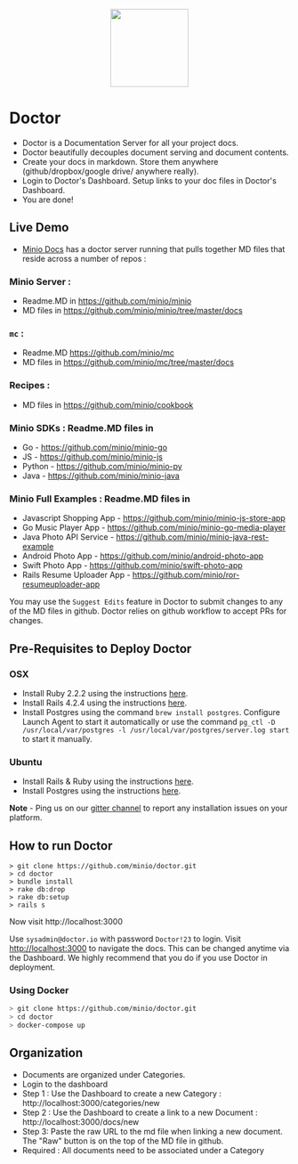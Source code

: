 <p align="center">
<img src="https://github.com/minio/doctor/blob/master/public/Doctor_logo_888x1024.png?raw=true" width="140px">
</p>

# Doctor
* Doctor is a Documentation Server for all your project docs.
* Doctor beautifully decouples document serving and document contents.
* Create your docs in markdown. Store them anywhere (github/dropbox/google drive/ anywhere really).
* Login to Doctor's Dashboard. Setup links to your doc files in Doctor's Dashboard.
* You are done!

## Live Demo
* [Minio Docs](https://docs.minio.io) has a doctor server running that pulls together MD files that reside across a number of repos :
 
### Minio Server : 
* Readme.MD in https://github.com/minio/minio
* MD files in https://github.com/minio/minio/tree/master/docs

### `mc` : 
* Readme.MD https://github.com/minio/mc
* MD files in https://github.com/minio/mc/tree/master/docs

### Recipes : 
* MD files in https://github.com/minio/cookbook

### Minio SDKs : Readme.MD files in
* Go - https://github.com/minio/minio-go
* JS - https://github.com/minio/minio-js
* Python - https://github.com/minio/minio-py
* Java - https://github.com/minio/minio-java

### Minio Full Examples : Readme.MD files in 
* Javascript Shopping App - https://github.com/minio/minio-js-store-app
* Go Music Player App - https://github.com/minio/minio-go-media-player
* Java Photo API Service -  https://github.com/minio/minio-java-rest-example
* Android Photo App - https://github.com/minio/android-photo-app
* Swift Photo App - https://github.com/minio/swift-photo-app
* Rails Resume Uploader App - https://github.com/minio/ror-resumeuploader-app
 
You may use the `Suggest Edits` feature in Doctor to submit changes to any of the MD files in github. Doctor relies on github workflow to accept PRs for changes. 

## Pre-Requisites to Deploy Doctor

### OSX
* Install Ruby 2.2.2 using the instructions [here](https://rvm.io/rvm/install).
* Install Rails 4.2.4 using the instructions [here](https://rvm.io/rvm/install).
* Install Postgres using the command `brew install postgres`. Configure Launch Agent to start it automatically or use the command `pg_ctl -D /usr/local/var/postgres -l /usr/local/var/postgres/server.log start` to start it manually.

### Ubuntu
* Install Rails & Ruby using the instructions [here](https://www.digitalocean.com/community/tutorials/how-to-install-ruby-on-rails-on-ubuntu-14-04-using-rvm).
* Install Postgres using the instructions [here](https://www.digitalocean.com/community/tutorials/how-to-install-and-use-postgresql-on-ubuntu-14-04).

**Note** - Ping us on our [gitter channel](https://gitter.im/minio/minio) to report any installation issues on your platform.

## How to run Doctor
```
> git clone https://github.com/minio/doctor.git
> cd doctor
> bundle install
> rake db:drop
> rake db:setup
> rails s
```
Now visit http://localhost:3000

Use `sysadmin@doctor.io` with password `Doctor!23` to login. Visit [http://localhost:3000](http://localhost:3000) to navigate the docs. This can be changed anytime via the Dashboard. We highly recommend that you do if you use Doctor in deployment.

### Using Docker
```bash
> git clone https://github.com/minio/doctor.git
> cd doctor
> docker-compose up
```

## Organization
* Documents are organized under Categories.
* Login to the dashboard
* Step 1 : Use the Dashboard to create a new Category : http://localhost:3000/categories/new
* Step 2 : Use the Dashboard to create a link to a new Document : http://localhost:3000/docs/new
* Step 3: Paste the raw URL to the md file when linking a new document. The "Raw" button is on the top of the MD file in github.
* Required : All documents need to be associated under a Category
